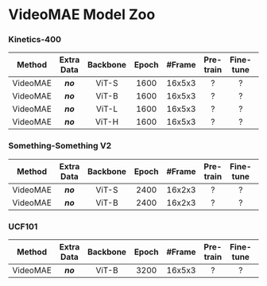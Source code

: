 # VideoMAE Model Zoo

### Kinetics-400

|  Method  | Extra Data | Backbone | Epoch | \#Frame |                          Pre-train                           |                          Fine-tune                           | Top-1 | Top-5 |
| :------: | :--------: | :------: | :---: | :-----: | :----------------------------------------------------------: | :----------------------------------------------------------: | :---: | :---: |
| VideoMAE |  ***no***  |  ViT-S   |  1600  | 16x5x3  | ? | ? | 79.0 | 93.8 |
| VideoMAE |  ***no***  |  ViT-B   | 1600  | 16x5x3  | ? | ? | 81.5  | 95.1  |
| VideoMAE |  ***no***  |  ViT-L   | 1600  | 16x5x3  | ? | ? | 85.2  | 96.8  |
| VideoMAE |  ***no***  |  ViT-H   |  1600  | 16x5x3  | ? | ? | 86.6 | 97.1 |


### Something-Something V2

|  Method  | Extra Data | Backbone | Epoch | \#Frame |                          Pre-train                           |                          Fine-tune                           | Top-1 | Top-5 |
| :------: | :--------: | :------: | :---: | :-----: | :----------------------------------------------------------: | :----------------------------------------------------------: | :---: | :---: |
| VideoMAE |  ***no***  |  ViT-S   | 2400  | 16x2x3  | ? | ? | 66.8 | 90.3 |
| VideoMAE |  ***no***  |  ViT-B   | 2400  | 16x2x3  | ? | ? | 70.8  | 92.4  |


### UCF101

|  Method  | Extra Data | Backbone | Epoch | \#Frame |                          Pre-train                           |                          Fine-tune                           | Top-1 | Top-5 |
| :------: | :--------: | :------: | :---: | :-----: | :----------------------------------------------------------: | :----------------------------------------------------------: | :---: | :---: |
| VideoMAE |  ***no***  |  ViT-B   |  3200  | 16x5x3  | ? | ? | 91.3  | 98.5  |
